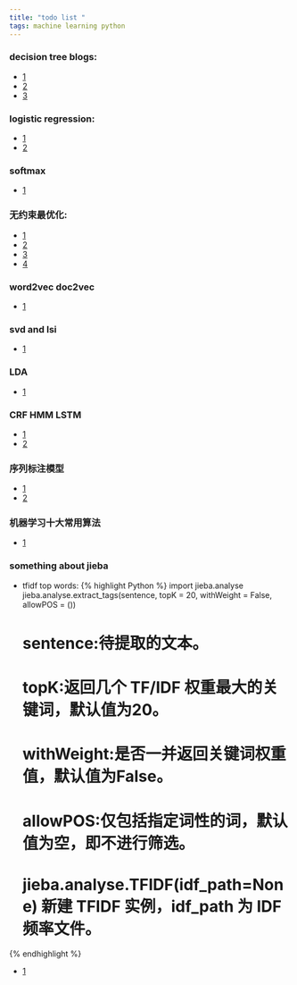 ```yaml
---
title: "todo list "
tags: machine learning python
---
```



### decision tree blogs:
* [1](http://blog.csdn.net/aall3210_tsingloon/article/details/38141545?utm_source=tuicool&utm_medium=referral)  
* [2](http://blog.csdn.net/baimafujinji/article/details/51724371)
* [3](http://www.cnblogs.com/leoo2sk/archive/2010/09/19/decision-tree.html)


### logistic regression:
* [1](http://blog.csdn.net/suipingsp/article/details/41822313)  
* [2](http://lib.csdn.net/article/machinelearning/3398)  

### softmax
* [1](http://ufldl.stanford.edu/wiki/index.php/Softmax%E5%9B%9E%E5%BD%92)  


### 无约束最优化:
* [1](http://www.52nlp.cn/unconstrained-optimization-one)  
* [2](http://blog.csdn.net/google19890102/article/details/41087931)  
* [3](http://blog.csdn.net/itplus/article/details/21896453)  
* [4](http://www.cnblogs.com/ljy2013/p/5129294.html)  

### word2vec doc2vec
* [1](http://www.tuicool.com/articles/2UZ3iqe)  

### svd and lsi
* [1](http://cs.fit.edu/~dmitra/SciComp/Resources/singular-value-decomposition-fast-track-tutorial.pdf)  

### LDA
* [1](http://www.52nlp.cn/lda-math-%E6%B1%87%E6%80%BB-lda%E6%95%B0%E5%AD%A6%E5%85%AB%E5%8D%A6)  

### CRF HMM LSTM
* [1](https://www.zhihu.com/question/46688107?sort=created)  
* [2](http://blog.csdn.net/xiangyong58/article/details/51381477)  

### 序列标注模型
* [1](http://www.tuicool.com/articles/niUn2aZ)  
* [2](http://blog.csdn.net/malefactor/article/details/50725480)  

### 机器学习十大常用算法
* [1](http://blog.jobbole.com/108395/)

### something about jieba
* tfidf top words:
{% highlight Python %}
	import jieba.analyse
	jieba.analyse.extract_tags(sentence, topK = 20, withWeight = False, allowPOS = ())
	# sentence:待提取的文本。
	# topK:返回几个 TF/IDF 权重最大的关键词，默认值为20。
	# withWeight:是否一并返回关键词权重值，默认值为False。
	# allowPOS:仅包括指定词性的词，默认值为空，即不进行筛选。
	# jieba.analyse.TFIDF(idf_path=None) 新建 TFIDF 实例，idf_path 为 IDF 频率文件。

{% endhighlight %}
* [1](http://blog.csdn.net/rav009/article/details/12196623)